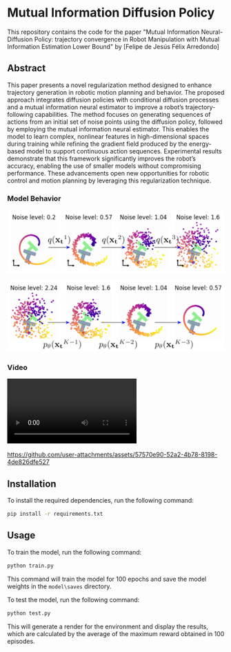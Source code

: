 # Mutual Information Diffusion Policy

This repository contains the code for the paper "Mutual Information Neural-Diffusion Policy: trajectory convergence in Robot Manipulation with Mutual Information Estimation Lower Bound" by [Felipe de Jesús Félix Arredondo]

## Abstract

This paper presents a novel regularization method designed to enhance trajectory generation in robotic motion planning and behavior. The proposed approach integrates diffusion policies with conditional diffusion processes and a mutual information neural estimator to improve a robot’s trajectory-following capabilities. The method focuses on generating sequences of actions from an initial set of noise points using the diffusion policy, followed by employing the mutual information neural estimator. This enables the model to learn complex, nonlinear features in high-dimensional spaces during training while refining the gradient field produced by the energy-based model to support continuous action sequences. Experimental results demonstrate that this framework significantly improves the robot’s accuracy, enabling the use of smaller models without compromising performance. These advancements open new opportunities for robotic control and motion planning by leveraging this regularization technique.

### Model Behavior

[![Diffusion Process](src/images/input.png)](src/images/input.png)

[![Reverse Diffusion Process](src/images/output.png)](src/images/output.png)

### Video

![](src/movies/test.mp4)



https://github.com/user-attachments/assets/57570e90-52a2-4b78-8198-4de826dfe527



## Installation

To install the required dependencies, run the following command:

```bash
pip install -r requirements.txt
```

## Usage

To train the model, run the following command:

```bash
python train.py
```

This command will train the model for 100 epochs and save the model weights in the `model\saves` directory.

To test the model, run the following command:

```bash
python test.py
```

This will generate a render for the environment and display the results, which are calculated by the average of the maximum reward obtained in 100 episodes.
